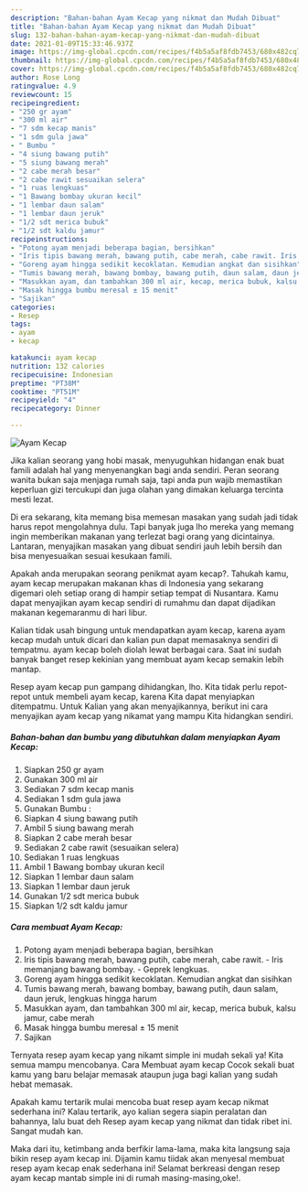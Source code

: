```yaml
---
description: "Bahan-bahan Ayam Kecap yang nikmat dan Mudah Dibuat"
title: "Bahan-bahan Ayam Kecap yang nikmat dan Mudah Dibuat"
slug: 132-bahan-bahan-ayam-kecap-yang-nikmat-dan-mudah-dibuat
date: 2021-01-09T15:33:46.937Z
image: https://img-global.cpcdn.com/recipes/f4b5a5af8fdb7453/680x482cq70/ayam-kecap-foto-resep-utama.jpg
thumbnail: https://img-global.cpcdn.com/recipes/f4b5a5af8fdb7453/680x482cq70/ayam-kecap-foto-resep-utama.jpg
cover: https://img-global.cpcdn.com/recipes/f4b5a5af8fdb7453/680x482cq70/ayam-kecap-foto-resep-utama.jpg
author: Rose Long
ratingvalue: 4.9
reviewcount: 15
recipeingredient:
- "250 gr ayam"
- "300 ml air"
- "7 sdm kecap manis"
- "1 sdm gula jawa"
- " Bumbu "
- "4 siung bawang putih"
- "5 siung bawang merah"
- "2 cabe merah besar"
- "2 cabe rawit sesuaikan selera"
- "1 ruas lengkuas"
- "1 Bawang bombay ukuran kecil"
- "1 lembar daun salam"
- "1 lembar daun jeruk"
- "1/2 sdt merica bubuk"
- "1/2 sdt kaldu jamur"
recipeinstructions:
- "Potong ayam menjadi beberapa bagian, bersihkan"
- "Iris tipis bawang merah, bawang putih, cabe merah, cabe rawit. Iris memanjang bawang bombay. Geprek lengkuas."
- "Goreng ayam hingga sedikit kecoklatan. Kemudian angkat dan sisihkan"
- "Tumis bawang merah, bawang bombay, bawang putih, daun salam, daun jeruk, lengkuas hingga harum"
- "Masukkan ayam, dan tambahkan 300 ml air, kecap, merica bubuk, kalsu jamur, cabe merah"
- "Masak hingga bumbu meresal ± 15 menit"
- "Sajikan"
categories:
- Resep
tags:
- ayam
- kecap

katakunci: ayam kecap 
nutrition: 132 calories
recipecuisine: Indonesian
preptime: "PT38M"
cooktime: "PT51M"
recipeyield: "4"
recipecategory: Dinner

---
```



![Ayam Kecap](https://img-global.cpcdn.com/recipes/f4b5a5af8fdb7453/680x482cq70/ayam-kecap-foto-resep-utama.jpg)

Jika kalian seorang yang hobi masak, menyuguhkan hidangan enak buat famili adalah hal yang menyenangkan bagi anda sendiri. Peran seorang  wanita bukan saja menjaga rumah saja, tapi anda pun wajib memastikan keperluan gizi tercukupi dan juga olahan yang dimakan keluarga tercinta mesti lezat.

Di era  sekarang, kita memang bisa memesan masakan yang sudah jadi tidak harus repot mengolahnya dulu. Tapi banyak juga lho mereka yang memang ingin memberikan makanan yang terlezat bagi orang yang dicintainya. Lantaran, menyajikan masakan yang dibuat sendiri jauh lebih bersih dan bisa menyesuaikan sesuai kesukaan famili. 



Apakah anda merupakan seorang penikmat ayam kecap?. Tahukah kamu, ayam kecap merupakan makanan khas di Indonesia yang sekarang digemari oleh setiap orang di hampir setiap tempat di Nusantara. Kamu dapat menyajikan ayam kecap sendiri di rumahmu dan dapat dijadikan makanan kegemaranmu di hari libur.

Kalian tidak usah bingung untuk mendapatkan ayam kecap, karena ayam kecap mudah untuk dicari dan kalian pun dapat memasaknya sendiri di tempatmu. ayam kecap boleh diolah lewat berbagai cara. Saat ini sudah banyak banget resep kekinian yang membuat ayam kecap semakin lebih mantap.

Resep ayam kecap pun gampang dihidangkan, lho. Kita tidak perlu repot-repot untuk membeli ayam kecap, karena Kita dapat menyiapkan ditempatmu. Untuk Kalian yang akan menyajikannya, berikut ini cara menyajikan ayam kecap yang nikamat yang mampu Kita hidangkan sendiri.

<!--inarticleads1-->

##### Bahan-bahan dan bumbu yang dibutuhkan dalam menyiapkan Ayam Kecap:

1. Siapkan 250 gr ayam
1. Gunakan 300 ml air
1. Sediakan 7 sdm kecap manis
1. Sediakan 1 sdm gula jawa
1. Gunakan  Bumbu :
1. Siapkan 4 siung bawang putih
1. Ambil 5 siung bawang merah
1. Siapkan 2 cabe merah besar
1. Sediakan 2 cabe rawit (sesuaikan selera)
1. Sediakan 1 ruas lengkuas
1. Ambil 1 Bawang bombay ukuran kecil
1. Siapkan 1 lembar daun salam
1. Siapkan 1 lembar daun jeruk
1. Gunakan 1/2 sdt merica bubuk
1. Siapkan 1/2 sdt kaldu jamur




<!--inarticleads2-->

##### Cara membuat Ayam Kecap:

1. Potong ayam menjadi beberapa bagian, bersihkan
1. Iris tipis bawang merah, bawang putih, cabe merah, cabe rawit. - Iris memanjang bawang bombay. - Geprek lengkuas.
1. Goreng ayam hingga sedikit kecoklatan. Kemudian angkat dan sisihkan
1. Tumis bawang merah, bawang bombay, bawang putih, daun salam, daun jeruk, lengkuas hingga harum
1. Masukkan ayam, dan tambahkan 300 ml air, kecap, merica bubuk, kalsu jamur, cabe merah
1. Masak hingga bumbu meresal ± 15 menit
1. Sajikan




Ternyata resep ayam kecap yang nikamt simple ini mudah sekali ya! Kita semua mampu mencobanya. Cara Membuat ayam kecap Cocok sekali buat kamu yang baru belajar memasak ataupun juga bagi kalian yang sudah hebat memasak.

Apakah kamu tertarik mulai mencoba buat resep ayam kecap nikmat sederhana ini? Kalau tertarik, ayo kalian segera siapin peralatan dan bahannya, lalu buat deh Resep ayam kecap yang nikmat dan tidak ribet ini. Sangat mudah kan. 

Maka dari itu, ketimbang anda berfikir lama-lama, maka kita langsung saja bikin resep ayam kecap ini. Dijamin kamu tiidak akan menyesal membuat resep ayam kecap enak sederhana ini! Selamat berkreasi dengan resep ayam kecap mantab simple ini di rumah masing-masing,oke!.

